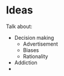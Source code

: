 # Ideas

Talk about:

* Decision making
  * Advertisement
  * Biases
  * Rationality
* Addiction
* 


